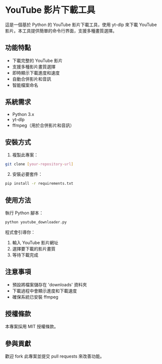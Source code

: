 # YouTube 影片下載工具

這是一個基於 Python 的 YouTube 影片下載工具，使用 yt-dlp 來下載 YouTube 影片。本工具提供簡單的命令行界面，支援多種畫質選擇。

## 功能特點

- 下載完整的 YouTube 影片
- 支援多種影片畫質選擇
- 即時顯示下載進度和速度
- 自動合併影片和音訊
- 智能檔案命名

## 系統需求

- Python 3.x
- yt-dlp
- ffmpeg（用於合併影片和音訊）

## 安裝方式

1. 複製此專案：
```bash
git clone [your-repository-url]
```

2. 安裝必要套件：
```bash
pip install -r requirements.txt
```

## 使用方法

執行 Python 腳本：

```bash
python youtube_downloader.py
```

程式會引導你：
1. 輸入 YouTube 影片網址
2. 選擇要下載的影片畫質
3. 等待下載完成

## 注意事項

- 預設將檔案儲存在 'downloads' 資料夾
- 下載過程中會顯示進度和下載速度
- 確保系統已安裝 ffmpeg

## 授權條款

本專案採用 MIT 授權條款。

## 參與貢獻

歡迎 fork 此專案並提交 pull requests 來改善功能。
